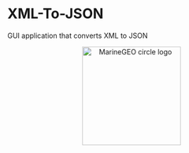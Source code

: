 # XML-To-JSON
GUI application that converts XML to JSON
<p align="center"> 
<img src="https://i.imgur.com/9ZUTgXQ.png" alt="MarineGEO circle logo" style="height: 200px; width:200px;"/>
</p>